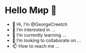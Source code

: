 # Hello Мир 👋
- 👋 Hi, I’m @GeorgeCreetch
- 👀 I’m interested in ...
- 🌱 I’m currently learning ...
- 💞️ I’m looking to collaborate on ...
- 📫 How to reach me ...

<!---
GeorgeCreetch/GeorgeCreetch is a ✨ special ✨ repository because its `README.md` (this file) appears on your GitHub profile.
You can click the Preview link to take a look at your changes.
--->
